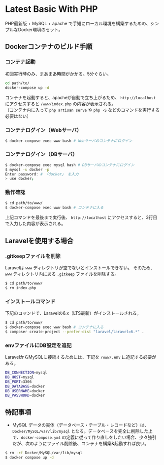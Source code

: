 # Latest Basic With PHP
PHP最新版 + MySQL + apache で手短にローカル環境を構築するための、シンプルなDocker環境のセット。

## Dockerコンテナのビルド手順

### コンテナ起動
初回実行時のみ、まあまあ時間がかかる。5分ぐらい。
```sh
cd path/to/
docker-compose up -d
```

コンテナを起動すると、apacheが自動で立ち上がるため、 `http://localhost` にアクセスすると `/www/index.php` の内容が表示される。  
（コンテナ内に入って `php artisan serve` や `php -S` などのコマンドを実行する必要はない）

### コンテナログイン（Webサーバ）

```sh
$ docker-compose exec www bash # Webサーバのコンテナにログイン
```

### コンテナログイン（DBサーバ）

```sh
$ docker-compose exec mysql bash # DBサーバのコンテナにログイン
$ mysql -u docker -p
Enter password: # 「docker」 を入力
> use docker;
```

### 動作確認
```sh
$ cd path/to/www/
$ docker-compose exec www bash # コンテナに入る
```

上記コマンドを最後まで実行後、 `http://localhost` にアクセスすると、3行目で入力した内容が表示される。

## Laravelを使用する場合
### .gitkeepファイルを削除
Laravelは `www` ディレクトリが空でないとインストールできない。
そのため、 `www` ディレクトリ内にある `.gitkeep` ファイルを削除する。

```sh
$ cd path/to/www/
$ rm index.php
```

### インストールコマンド
下記のコマンドで、Laravelの6.x（LTS最新）がインストールされる。

```sh
$ cd path/to/www/
$ docker-compose exec www bash # コンテナに入る
$ composer create-project --prefer-dist "laravel/laravel=6.*" .
```

### envファイルにDB設定を追記
LaravelからMySQLに接続するためには、下記を `/www/.env` に追記する必要がある。

```sh
DB_CONNECTION=mysql
DB_HOST=mysql
DB_PORT=3306
DB_DATABASE=docker
DB_USERNAME=docker
DB_PASSWORD=docker
```

## 特記事項
* MySQL データの実体（データベース・テーブル・レコードなど）は、`Docker/MySQL/var/lib/mysql` となる。データベースを完全に削除した上で、`docker-compose.yml` の定義に従って作り直しをしたい場合、少々強引だが、次のようにファイル削除後、コンテナを構築&起動すれば良い。

```bash
$ rm -rf Docker/MySQL/var/lib/mysql
$ docker compose up -d
```